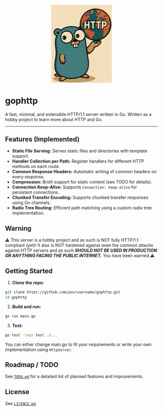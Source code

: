 <p align="center">
  <img src="media/logo.png" alt="gophttp logo" width="200"/>
</p>

# gophttp

A fast, minimal, and extensible HTTP/1.1 server written in Go. Written as a hobby project to learn more about HTTP and Go.

---

## Features (Implemented)

- **Static File Serving:** Serves static files and directories with template support.
- **Handler Collection per Path:** Register handlers for different HTTP methods on each route.
- **Common Response Headers:** Automatic writing of common headers on every response.
- **Compression:** Brotli support for static content (see TODO for details).
- **Connection Keep-Alive:** Supports `Connection: keep-alive` for persistent connections.
- **Chunked Transfer Encoding:** Supports chunked transfer responses using Go channels.
- **Radix Tree Routing:** Efficient path matching using a custom radix tree implementation.

## Warning
⚠️ This server is a hobby project and as such is NOT fully HTTP/1.1 compliant (yet)! It also is NOT hardened against 
even the common attacks against HTTP servers and as such ***SHOULD NOT BE USED IN PRODUCTION OR ANYTHING FACING THE PUBLIC INTERNET.*** You have been warned.⚠️

## Getting Started

1. **Clone the repo:**
```sh
git clone https://github.com/yourusername/gophttp.git
cd gophttp
```
2. **Build and run:**
```sh
go run main.go
```
3. **Test:**
```sh
go test -tags test ./...
```

You can either change main.go to fit your requirements or write your own implementation using `HttpServer`.

## Roadmap / TODO

See [`TODO.md`](TODO.md) for a detailed list of planned features and improvements.

## License

See [`LICENCE.md`](LICENCE.md).

